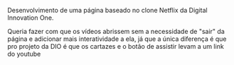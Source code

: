 Desenvolvimento de uma página baseado no clone Netflix da Digital Innovation One.

Queria fazer com que os vídeos abrissem sem a necessidade de "sair" da página e adicionar mais interatividade a ela, já que a única diferença é que pro projeto da DIO é que os cartazes e o botão de assistir levam a um link do youtube